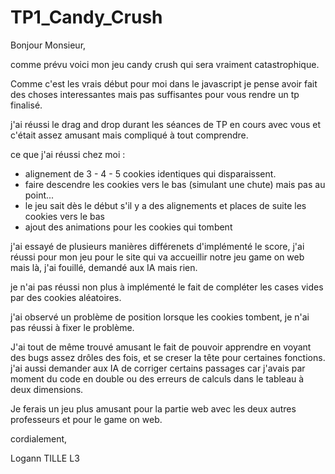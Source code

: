 # TP1_Candy_Crush

Bonjour Monsieur,

comme prévu voici mon jeu candy crush qui sera vraiment catastrophique.

Comme c'est les vrais début pour moi dans le javascript je pense avoir fait des choses interessantes mais pas suffisantes pour vous rendre un tp finalisé.

j'ai réussi le drag and drop durant les séances de TP en cours avec vous et c'était assez amusant mais compliqué à tout comprendre.

ce que j'ai réussi chez moi :

- alignement de 3 - 4 - 5 cookies identiques qui disparaissent.
- faire descendre les cookies vers le bas (simulant une chute) mais pas au point...
- le jeu sait dès le début s'il y a des alignements et places de suite les cookies vers le bas 
- ajout des animations pour les cookies qui tombent

j'ai essayé de plusieurs manières différenets d'implémenté le score, j'ai réussi pour mon jeu pour le site qui va accueillir notre jeu game on web mais là, j'ai fouillé, demandé aux IA mais rien.

je n'ai pas réussi non plus à implémenté le fait de compléter les cases vides par des cookies aléatoires.

j'ai observé un problème de position lorsque les cookies tombent, je n'ai pas réussi à fixer le problème.

J'ai tout de même trouvé amusant le fait de pouvoir apprendre en voyant des bugs assez drôles des fois, et se creser la tête pour certaines fonctions. 
j'ai aussi demander aux IA de corriger certains passages car j'avais par moment du code en double ou des erreurs de calculs dans le tableau à deux dimensions.

Je ferais un jeu plus amusant pour la partie web avec les deux autres professeurs et pour le game on web.

cordialement,

Logann TILLE L3 

